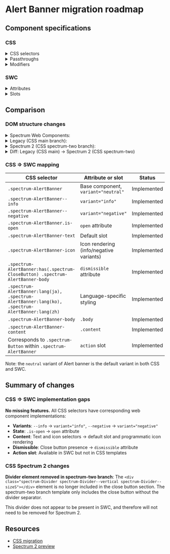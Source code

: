 # Alert Banner migration roadmap

## Component specifications

### CSS

<details>
<summary>CSS selectors</summary>

- `.spectrum-AlertBanner`
- `.spectrum-AlertBanner--info`
- `.spectrum-AlertBanner--negative`
- `.spectrum-AlertBanner-body`
- `.spectrum-AlertBanner-content`
- `.spectrum-AlertBanner-icon`
- `.spectrum-AlertBanner-text`
- `.spectrum-AlertBanner.is-open`
- `.spectrum-AlertBanner:has(.spectrum-CloseButton) .spectrum-AlertBanner-body`
- `.spectrum-AlertBanner:lang(ja)`
- `.spectrum-AlertBanner:lang(ko)`
- `.spectrum-AlertBanner:lang(zh)`

</details>

<details>
<summary>Passthroughs</summary>

- `--mod-closebutton-align-self`
- `--mod-closebutton-margin-inline`
- `--mod-closebutton-margin-top`
- `--mod-icon-size`

</details>

<details>
<summary>Modifiers</summary>

- `--mod-alert-banner-background`
- `--mod-alert-banner-block-edge-to-button`
- `--mod-alert-banner-bottom-to-text`
- `--mod-alert-banner-close-button-to-content`
- `--mod-alert-banner-close-button-to-inline-end`
- `--mod-alert-banner-font-color`
- `--mod-alert-banner-font-family`
- `--mod-alert-banner-font-size`
- `--mod-alert-banner-icon-size`
- `--mod-alert-banner-icon-to-text`
- `--mod-alert-banner-informative-background`
- `--mod-alert-banner-inline-end-to-content`
- `--mod-alert-banner-inline-size`
- `--mod-alert-banner-inline-start-to-content`
- `--mod-alert-banner-line-height`
- `--mod-alert-banner-max-inline-size`
- `--mod-alert-banner-min-height`
- `--mod-alert-banner-negative-background`
- `--mod-alert-banner-neutral-background`
- `--mod-alert-banner-text-margin-block-end`
- `--mod-alert-banner-text-margin-block-start`
- `--mod-alert-banner-text-to-button-horizontal`
- `--mod-alert-banner-text-to-button-vertical`
- `--mod-alert-banner-top-to-close-button`
- `--mod-alert-banner-top-to-icon`
- `--mod-alert-banner-top-to-text`

</details>

### SWC

<details>
<summary>Attributes</summary>

- `open` (Boolean) - Controls the display of the alert banner
- `dismissible` (Boolean) - Whether to include an icon-only close button to dismiss the alert banner
- `variant` (String) - The variant applies specific styling when set to `negative` or `info`; `variant` attribute is removed when it's passed an invalid variant. Valid values: `neutral`, `info`, `negative`

</details>

<details>
<summary>Slots</summary>

- Default slot - The alert banner text context
- `action` - Slot for the button element that surfaces the contextual action a user can take

</details>

## Comparison

### DOM structure changes

<details>
<summary>Spectrum Web Components:</summary>

```html
<div class="body" role="alert">
    <div class="content">
        <sp-icon-info label="Information" class="type"></sp-icon-info>
        <div class="text"><slot></slot></div>
    </div>
    <slot name="action"></slot>
</div>
<div class="end">
    <sp-close-button
        @click="${this.shouldClose}"
        label="Close"
        static-color="white"
    ></sp-close-button>
</div>
```

</details>

<details>
<summary>Legacy (CSS main branch):</summary>

```html
<div class="spectrum-AlertBanner is-open spectrum-AlertBanner--info">
    <div class="spectrum-AlertBanner-body">
        <div class="spectrum-AlertBanner-content">
            <div
                class="spectrum-Icon spectrum-Icon--sizeM spectrum-AlertBanner-icon"
                aria-hidden="true"
            >
                <svg
                    class="spectrum-Icon-svg"
                    focusable="false"
                    aria-hidden="true"
                >
                    <use xlink:href="#spectrum-icon-18-Info"></use>
                </svg>
            </div>
            <p class="spectrum-AlertBanner-text">
                Your trial will expire in 3 days
            </p>
        </div>
        <button
            class="spectrum-Button spectrum-Button--outline spectrum-Button--staticWhite spectrum-Button--sizeM"
        >
            <span class="spectrum-Button-label">Action</span>
        </button>
    </div>
    <div class="spectrum-AlertBanner-end">
        <div
            class="spectrum-Divider spectrum-Divider--vertical spectrum-Divider--sizeS"
        ></div>
        <button
            class="spectrum-CloseButton spectrum-CloseButton--sizeM spectrum-CloseButton--staticWhite"
        >
            <span class="spectrum-CloseButton-icon" aria-hidden="true">
                <svg
                    class="spectrum-Icon spectrum-Icon--sizeS"
                    focusable="false"
                    aria-hidden="true"
                >
                    <use xlink:href="#spectrum-icon-18-Cross"></use>
                </svg>
            </span>
        </button>
    </div>
</div>
```

</details>

<details>
<summary>Spectrum 2 (CSS spectrum-two branch):</summary>

```html
<div class="spectrum-AlertBanner is-open spectrum-AlertBanner--info">
    <div class="spectrum-AlertBanner-body">
        <div class="spectrum-AlertBanner-content">
            <div
                class="spectrum-Icon spectrum-Icon--sizeM spectrum-AlertBanner-icon"
                aria-hidden="true"
            >
                <svg
                    class="spectrum-Icon-svg"
                    focusable="false"
                    aria-hidden="true"
                >
                    <use xlink:href="#spectrum-icon-18-Info"></use>
                </svg>
            </div>
            <p class="spectrum-AlertBanner-text">
                Your trial will expire in 3 days
            </p>
        </div>
        <button
            class="spectrum-Button spectrum-Button--outline spectrum-Button--staticWhite spectrum-Button--sizeM"
        >
            <span class="spectrum-Button-label">Action</span>
        </button>
    </div>
    <div class="spectrum-AlertBanner-end">
        <button
            class="spectrum-CloseButton spectrum-CloseButton--sizeM spectrum-CloseButton--staticWhite"
        >
            <span class="spectrum-CloseButton-icon" aria-hidden="true">
                <svg
                    class="spectrum-Icon spectrum-Icon--sizeS"
                    focusable="false"
                    aria-hidden="true"
                >
                    <use xlink:href="#spectrum-icon-18-Cross"></use>
                </svg>
            </span>
        </button>
    </div>
</div>
```

</details>

<details>
<summary>Diff: Legacy (CSS main) → Spectrum 2 (CSS spectrum-two)</summary>

```diff
  <div class="spectrum-AlertBanner-end">
-     <div
-         class="spectrum-Divider spectrum-Divider--vertical spectrum-Divider--sizeS"
-     ></div>
      <button
          class="spectrum-CloseButton spectrum-CloseButton--sizeM spectrum-CloseButton--staticWhite"
      >
          <span class="spectrum-CloseButton-icon" aria-hidden="true">
              <svg
                  class="spectrum-Icon spectrum-Icon--sizeS"
                  focusable="false"
                  aria-hidden="true"
              >
                  <use xlink:href="#spectrum-icon-18-Cross"></use>
              </svg>
          </span>
      </button>
  </div>
```

</details>

### CSS => SWC mapping

| CSS selector                                                                                     | Attribute or slot                       | Status      |
| ------------------------------------------------------------------------------------------------ | --------------------------------------- | ----------- |
| `.spectrum-AlertBanner`                                                                          | Base component, `variant="neutral"`     | Implemented |
| `.spectrum-AlertBanner--info`                                                                    | `variant="info"`                        | Implemented |
| `.spectrum-AlertBanner--negative`                                                                | `variant="negative"`                    | Implemented |
| `.spectrum-AlertBanner.is-open`                                                                  | `open` attribute                        | Implemented |
| `.spectrum-AlertBanner-text`                                                                     | Default slot                            | Implemented |
| `.spectrum-AlertBanner-icon`                                                                     | Icon rendering (info/negative variants) | Implemented |
| `.spectrum-AlertBanner:has(.spectrum-CloseButton) .spectrum-AlertBanner-body`                    | `dismissible` attribute                 | Implemented |
| `.spectrum-AlertBanner:lang(ja), .spectrum-AlertBanner:lang(ko), .spectrum-AlertBanner:lang(zh)` | Language-specific styling               | Implemented |
| `.spectrum-AlertBanner-body`                                                                     | `.body`                                 | Implemented |
| `.spectrum-AlertBanner-content`                                                                  | `.content`                              | Implemented |
| Corresponds to `.spectrum-Button` within `.spectrum-AlertBanner`                                 | `action` slot                           | Implemented |

Note: the `neutral` variant of Alert banner is the default variant in both CSS and SWC.

## Summary of changes

### CSS => SWC implementation gaps

**No missing features.** All CSS selectors have corresponding web component implementations:

- **Variants**: `--info` → `variant="info"`, `--negative` → `variant="negative"`
- **State**: `.is-open` → `open` attribute
- **Content**: Text and icon selectors → default slot and programmatic icon rendering
- **Dismissible**: Close button presence → `dismissible` attribute
- **Action slot**: Available in SWC but not in CSS templates

### CSS Spectrum 2 changes

**Divider element removed in spectrum-two branch**: The `<div class="spectrum-Divider spectrum-Divider--vertical spectrum-Divider--sizeS"></div>` element is no longer included in the close button section. The spectrum-two branch template only includes the close button without the divider separator.

This divider does not appear to be present in SWC, and therefore will not need to be removed for Spectrum 2.

## Resources

- [CSS migration](https://github.com/adobe/spectrum-css/pull/2652)
- [Spectrum 2 preview](https://spectrumcss.z13.web.core.windows.net/pr-2352/index.html?path=/docs/components-alert-banner--docs)
